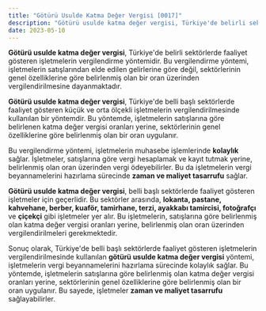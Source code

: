 ```yaml
---
title: "Götürü Usulde Katma Değer Vergisi [0017]"
description: "Götürü usulde katma değer vergisi, Türkiye'de belirli sektörlerde faaliyet gösteren işletmelerin vergilendirme yöntemidir."
date: 2023-05-10
---
```


**Götürü usulde katma değer vergisi**, Türkiye'de belirli sektörlerde faaliyet gösteren işletmelerin vergilendirme
yöntemidir. Bu vergilendirme yöntemi, işletmelerin satışlarından elde edilen gelirlerine göre değil, sektörlerinin genel
özelliklerine göre belirlenmiş olan bir oran üzerinden vergilendirilmesine dayanmaktadır.

**Götürü usulde katma değer vergisi**, Türkiye'de belli başlı sektörlerde faaliyet gösteren küçük ve orta ölçekli
işletmelerin vergilendirilmesinde kullanılan bir yöntemdir. Bu yöntemde, işletmelerin satışlarına göre belirlenen katma
değer vergisi oranları yerine, sektörlerinin genel özelliklerine göre belirlenmiş olan bir oran uygulanır.

Bu vergilendirme yöntemi, işletmelerin muhasebe işlemlerinde **kolaylık** sağlar. İşletmeler, satışlarına göre vergi
hesaplamak ve kayıt tutmak yerine, belirlenmiş olan oran üzerinden vergi ödeyebilirler. Bu da işletmelerin vergi
beyannamelerini hazırlama sürecinde **zaman ve maliyet tasarrufu** sağlar.

**Götürü usulde katma değer vergisi**, belli başlı sektörlerde faaliyet gösteren işletmeler için geçerlidir. Bu
sektörler arasında, **lokanta, pastane, kahvehane, berber, kuaför, tamirhane, terzi, ayakkabı tamircisi, fotoğrafçı** ve
**çiçekçi** gibi işletmeler yer alır. Bu işletmelerin, satışlarına göre belirlenmiş olan katma değer vergisi oranları
yerine, belirlenmiş olan oran üzerinden vergilendirilmeleri gerekmektedir.

Sonuç olarak, Türkiye'de belli başlı sektörlerde faaliyet gösteren işletmelerin vergilendirilmesinde kullanılan **götürü
usulde katma değer vergisi** yöntemi, işletmelerin vergi beyannamelerini hazırlama sürecinde kolaylık sağlar. Bu
yöntemde, işletmelerin satışlarına göre belirlenmiş olan katma değer vergisi oranları yerine, sektörlerinin genel
özelliklerine göre belirlenmiş olan bir oran uygulanır. Bu sayede, işletmeler **zaman ve maliyet tasarrufu**
sağlayabilirler.
